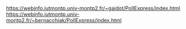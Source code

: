 https://webinfo.iutmontp.univ-montp2.fr/~gaidot/PollExpress/index.html
https://webinfo.iutmontp.univ-montp2.fr/~bernacchiak/PollExpress/index.html
